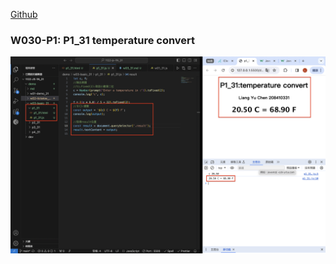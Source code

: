 [Github](https://github.com/liangyu9103/1122-js-demo_31.git)

### W030-P1: P1_31 temperature convert

![](w03-p1.png)
